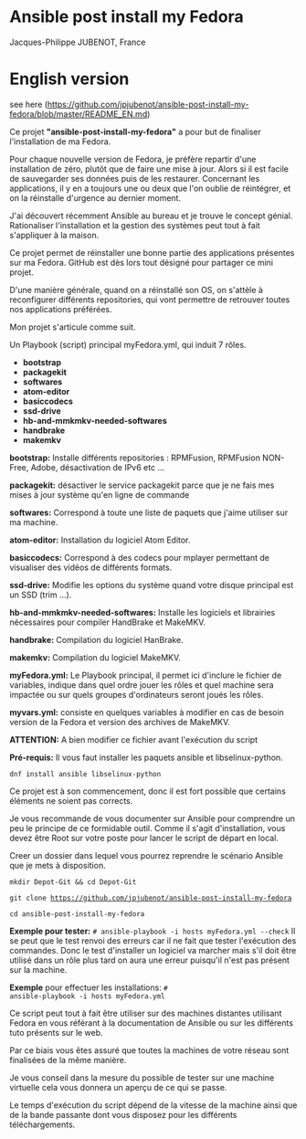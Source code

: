 # Ansible post install my Fedora
Jacques-Philippe JUBENOT, France

# English version
see here (https://github.com/jpjubenot/ansible-post-install-my-fedora/blob/master/README_EN.md)


<p>Ce projet <strong>"ansible-post-install-my-fedora"</strong> a pour but de finaliser l'installation de ma Fedora.</p>
<p>Pour chaque nouvelle version de Fedora, je préfère repartir d'une installation de zéro, plutôt que de faire une mise à jour.
Alors si il est facile de sauvegarder ses données puis de les restaurer. Concernant les applications, il y en a toujours une ou deux que l'on oublie de réintégrer, et on la réinstalle d'urgence au dernier moment.</p>

<p>J'ai découvert récemment Ansible au bureau et je trouve le concept génial.
Rationaliser l'installation et la gestion des systèmes peut tout à fait
s'appliquer à la maison.</p>
<p>Ce projet permet de réinstaller une bonne partie des applications présentes sur ma Fedora. GitHub est dès lors tout désigné pour partager ce mini projet.</p>

<p>D'une manière générale, quand on a réinstallé son OS, on s'attèle à reconfigurer différents repositories, qui vont permettre de retrouver toutes nos applications préférées.</p>

<p>Mon projet s'articule comme suit.</p>

Un Playbook (script) principal myFedora.yml, qui induit 7 rôles.
- <strong>bootstrap</strong>
- <strong>packagekit</strong>
- <strong>softwares</strong>
- <strong>atom-editor</strong>
- <strong>basiccodecs</strong>
- <strong>ssd-drive</strong>
- <strong>hb-and-mmkmkv-needed-softwares</strong>
- <strong>handbrake</strong>
- <strong>makemkv</strong>

<strong>bootstrap:</strong> Installe différents repositories : RPMFusion, RPMFusion NON-Free, Adobe, désactivation de IPv6 etc ...

<strong>packagekit:</strong> désactiver le service packagekit parce que je ne fais mes mises à jour système qu'en ligne de commande

<strong>softwares:</strong> Correspond à toute une liste de paquets que j'aime utiliser sur ma
machine.

<strong>atom-editor:</strong> Installation du logiciel Atom Editor.

<strong>basiccodecs:</strong> Correspond à des codecs pour mplayer permettant de visualiser des vidéos de différents formats.

<strong>ssd-drive:</strong> Modifie les options du système quand votre disque principal est un SSD (trim ...).  

<strong>hb-and-mmkmkv-needed-softwares:</strong> Installe les logiciels et librairies nécessaires pour compiler HandBrake et MakeMKV.

<strong>handbrake:</strong> Compilation du logiciel HanBrake.

<strong>makemkv:</strong> Compilation du logiciel MakeMKV.

<strong>myFedora.yml:</strong> Le Playbook principal, il permet ici d'inclure le fichier de variables, indique dans quel ordre jouer les rôles et quel machine sera impactée ou sur quels groupes d'ordinateurs seront joués les rôles.

<strong>myvars.yml:</strong> consiste en quelques variables à modifier en cas de besoin version de la Fedora et version des archives de MakeMKV.
<p><strong> ATTENTION:</strong>  A bien modifier ce fichier avant l'exécution du script</p>


<strong>Pré-requis:</strong>
Il vous faut installer les paquets ansible et libselinux-python.

<code>dnf install ansible libselinux-python</code>

<p>Ce projet est à son commencement, donc il est fort possible que certains éléments ne soient pas corrects.</p>

<p>Je vous recommande de vous documenter sur Ansible pour comprendre un peu le principe de ce formidable outil. Comme il s'agit d'installation, vous devez être Root sur votre poste pour lancer le script de départ en local.</p>

<p>Creer un dossier dans lequel vous pourrez reprendre le scénario Ansible que je mets à disposition.</p>

<code>mkdir Depot-Git && cd Depot-Git</code>

<code>git clone https://github.com/jpjubenot/ansible-post-install-my-fedora</code>

<code>cd ansible-post-install-my-fedora</code>

<p><strong>Exemple pour tester:</strong> <code># ansible-playbook -i hosts myFedora.yml --check</code>
Il se peut que le test renvoi des erreurs car il ne fait que tester l'exécution
des commandes. Donc le test d'installer un logiciel va marcher mais s'il doit être utilisé dans un rôle plus tard on aura une erreur puisqu'il n'est pas présent sur la machine.</p>

<strong>Exemple</strong> pour effectuer les installations: <code># ansible-playbook  -i hosts myFedora.yml</code>

<p>Ce script peut tout à fait être utiliser sur des machines distantes utilisant
Fedora en vous référant à la documentation de Ansible ou sur les différents tuto
présents sur le web.</p>

<p>Par ce biais vous êtes assuré que toutes la machines de votre réseau sont finalisées de la même manière.</p>

<p>Je vous conseil dans la mesure du possible de tester sur une machine virtuelle
cela vous donnera un aperçu de ce qui se passe.</p>
<p>Le temps d'exécution du script dépend de la vitesse de la machine ainsi que de la bande passante dont vous disposez pour les différents téléchargements.</p>
